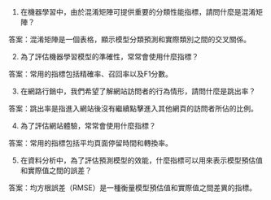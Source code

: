 1. 在機器學習中，由於混淆矩陣可提供重要的分類性能指標，請問什麼是混淆矩陣？

答案：混淆矩陣是一個表格，顯示模型分類預測和實際類別之間的交叉關係。

2. 為了評估機器學習模型的準確性，常常會使用什麼指標？

答案：常用的指標包括精確率、召回率以及F1分數。

3. 在網路行銷中，我們希望了解網站訪問者的行為情形，請問什麼是跳出率？

答案：跳出率是指進入網站後沒有繼續點擊進入其他網頁的訪問者所佔的比例。

4. 為了評估網站體驗，常常會使用什麼指標？

答案：常用的指標包括平均頁面停留時間和轉換率。

5. 在資料分析中，為了評估預測模型的效能，什麼指標可以用來表示模型預估值和實際值之間的誤差？

答案：均方根誤差（RMSE）是一種衡量模型預估值和實際值之間差異的指標。